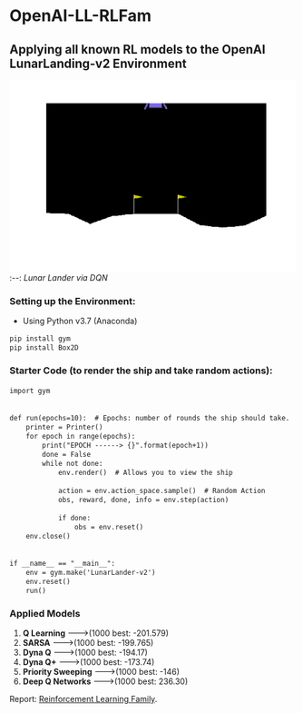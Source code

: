 # OpenAI-LL-RLFam
<h2>Applying all known RL models to the OpenAI LunarLanding-v2 Environment</h2>

![DQN](./LL_DQN.gif)
:--:
*Lunar Lander via DQN*

<h3>Setting up the Environment:</h3>
<ul>
  <li>Using Python v3.7 (Anaconda)</li>
</ul>

    pip install gym
    pip install Box2D

<h3>Starter Code (to render the ship and take random actions):</h3>

    import gym


    def run(epochs=10):  # Epochs: number of rounds the ship should take.
        printer = Printer()
        for epoch in range(epochs):
            print("EPOCH ------> {}".format(epoch+1))
            done = False
            while not done:
                env.render()  # Allows you to view the ship
                
                action = env.action_space.sample()  # Random Action
                obs, reward, done, info = env.step(action)

                if done:
                    obs = env.reset()
        env.close()


    if __name__ == "__main__":
        env = gym.make('LunarLander-v2')
        env.reset()
        run()

<h3>Applied Models</h3>
<ol>
  <li><b>Q Learning</b>       --->(1000 best: -201.579)</li>
  <li><b>SARSA</b>            --->(1000 best: -199.765)</li>
  <li><b>Dyna Q</b>           --->(1000 best: -194.17)</li>
  <li><b>Dyna Q+</b>          --->(1000 best: -173.74)</li>
  <li><b>Priority Sweeping</b>       --->(1000 best: -146)</li>
  <li><b>Deep Q Networks</b>  --->(1000 best: 236.30)</li>
</ol>

Report:
[Reinforcement Learning Family](https://docs.google.com/document/d/e/2PACX-1vT93-GN6mdClP1zJeyTQUk2YdvQiipTWF4P3O8rW2fca_JH6bMEyQUf8SWP5oTRUD1VP96l5-bfPzYg/pub).
